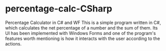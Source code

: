 # percentage-calc-CSharp
Percentage Calculator in C# and WF
This is a simple program written in C#, which calculates the net percentage of a number and the sum of them. Its UI has been implemented with Windows Forms and one of the program's features worth mentioning is how it interacts with the user according to the actions.
